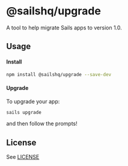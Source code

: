 # @sailshq/upgrade

A tool to help migrate Sails apps to version 1.0.

## Usage

#### Install

```bash
npm install @sailshq/upgrade --save-dev
```

#### Upgrade

To upgrade your app:

```bash
sails upgrade
```

and then follow the prompts!


## License

See [LICENSE](./LICENSE)
